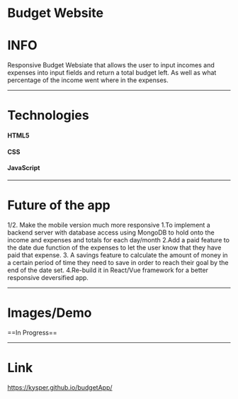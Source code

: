 # Budget Website

# INFO
 Responsive Budget Websiate that allows the user to input incomes and expenses into input fields and return a total budget left.
As well as what percentage of the income went where in the expenses.
<hr>

# Technologies
#### HTML5
#### CSS
#### JavaScript
<hr>

# Future of the app
1/2. Make the mobile version much more responsive
1.To implement a backend server with database access using MongoDB to hold onto the income and expenses and totals for each day/month
2.Add a paid feature to the date due function of the expenses to let the user know that they have paid that expense.
3. A savings feature to calculate the amount of money in a certain period of time they need to save in order to reach their goal by the
end of the date set.
4.Re-build it in React/Vue framework for a better responsive deversified app.
<hr>

# Images/Demo
==In Progress==
<hr>

# Link
https://kysper.github.io/budgetApp/
